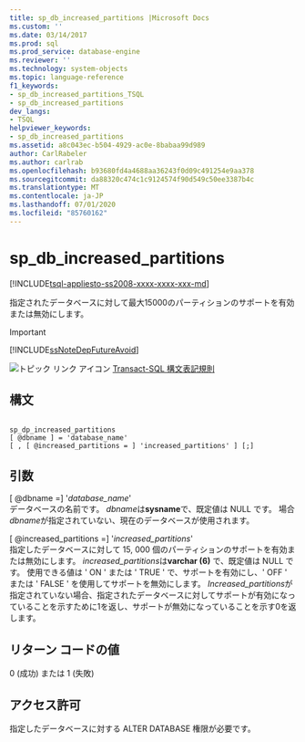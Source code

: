 ```yaml
---
title: sp_db_increased_partitions |Microsoft Docs
ms.custom: ''
ms.date: 03/14/2017
ms.prod: sql
ms.prod_service: database-engine
ms.reviewer: ''
ms.technology: system-objects
ms.topic: language-reference
f1_keywords:
- sp_db_increased_partitions_TSQL
- sp_db_increased_partitions
dev_langs:
- TSQL
helpviewer_keywords:
- sp_db_increased_partitions
ms.assetid: a8c043ec-b504-4929-ac0e-8babaa99d989
author: CarlRabeler
ms.author: carlrab
ms.openlocfilehash: b93680fd4a4688aa36243f0d09c491254e9aa378
ms.sourcegitcommit: da88320c474c1c9124574f90d549c50ee3387b4c
ms.translationtype: MT
ms.contentlocale: ja-JP
ms.lasthandoff: 07/01/2020
ms.locfileid: "85760162"
---
```

# <a name="sp_db_increased_partitions"></a>sp_db_increased_partitions
[!INCLUDE[tsql-appliesto-ss2008-xxxx-xxxx-xxx-md](../../includes/applies-to-version/sqlserver.md)]

  指定されたデータベースに対して最大15000のパーティションのサポートを有効または無効にします。  
  
> [!IMPORTANT]  
>  [!INCLUDE[ssNoteDepFutureAvoid](../../includes/ssnotedepfutureavoid-md.md)]  
  
 ![トピック リンク アイコン](../../database-engine/configure-windows/media/topic-link.gif "トピック リンク アイコン") [Transact-SQL 構文表記規則](../../t-sql/language-elements/transact-sql-syntax-conventions-transact-sql.md)  
  
## <a name="syntax"></a>構文  
  
```  
  
sp_dp_increased_partitions   
[ @dbname ] = 'database_name'   
[ , [ @increased_partitions = ] 'increased_partitions' ] [;]  
```  
  
## <a name="arguments"></a>引数  
 [ @dbname =] '*database_name*'  
 データベースの名前です。 *dbname*は**sysname**で、既定値は NULL です。 場合*dbname*が指定されていない、現在のデータベースが使用されます。  
  
 [ @increased_partitions =] '*increased_partitions*'  
 指定したデータベースに対して 15, 000 個のパーティションのサポートを有効または無効にします。 *increased_partitions*は**varchar (6)** で、既定値は NULL です。 使用できる値は ' ON ' または ' TRUE ' で、サポートを有効にし、' OFF ' または ' FALSE ' を使用してサポートを無効にします。 *Increased_partitions*が指定されていない場合、指定されたデータベースに対してサポートが有効になっていることを示すために1を返し、サポートが無効になっていることを示す0を返します。  
  
## <a name="return-code-values"></a>リターン コードの値  
 0 (成功) または 1 (失敗)  
  
## <a name="permissions"></a>アクセス許可  
 指定したデータベースに対する ALTER DATABASE 権限が必要です。  
  
  
